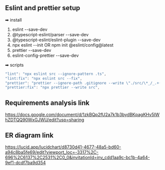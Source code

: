 <!-- Topics -->

## Eslint and prettier setup

➡ install

1. eslint --save-dev
2. @typescript-eslint/parser --save-dev
3. @typescript-eslint/eslint-plugin --save-dev
4. npx eslint --init
   OR
   npm init @eslint/config@latest
5. prettier --save-dev
6. eslint-config-prettier --save-dev

➡ scripts

```js
"lint": "npx eslint src --ignore-pattern .ts",
"lint:fix": "npx eslint src --fix",
"prettier": "prettier --ignore-path .gitignore --write \"./src/\*_/_.+(js|ts|json)\"",
"prettier:fix": "npx prettier --write src",
```

## Requirements analysis link

https://docs.google.com/document/d/1zkBQp2fU2a7k1b3bydBKpagKHv5IWhZDTQQ90WxGJWU/edit?usp=sharing

## ER diagram link

https://lucid.app/lucidchart/d8730d41-4677-48a5-bd60-a94c8ba5fe69/edit?viewport_loc=-3317%2C-696%2C6137%2C2531%2C0_0&invitationId=inv_cdd1aa9c-bc1b-4a64-9ef1-dcdf7ba9d354
